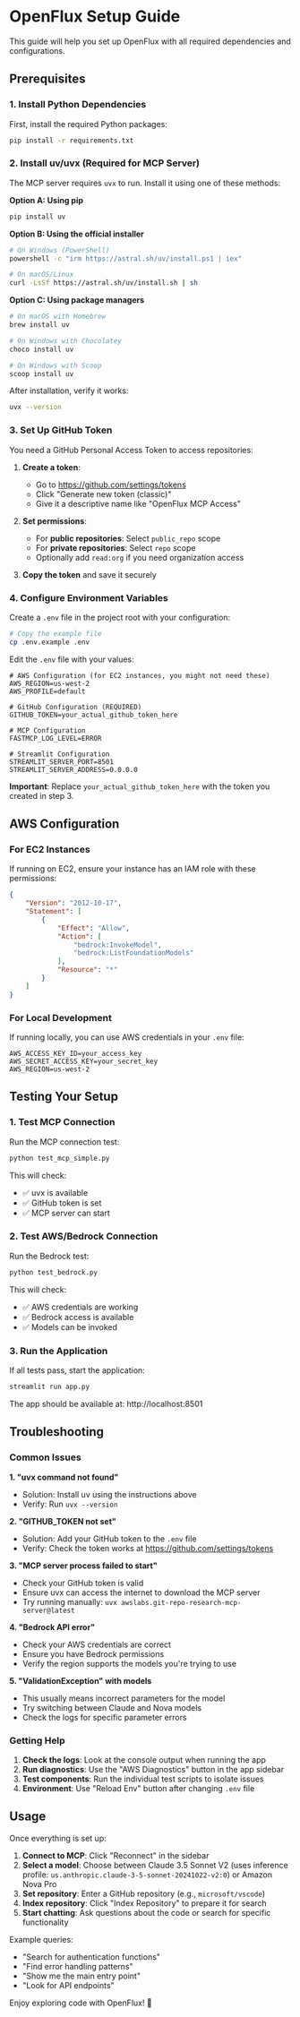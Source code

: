 # OpenFlux Setup Guide

This guide will help you set up OpenFlux with all required dependencies and configurations.

## Prerequisites

### 1. Install Python Dependencies

First, install the required Python packages:

```bash
pip install -r requirements.txt
```

### 2. Install uv/uvx (Required for MCP Server)

The MCP server requires `uvx` to run. Install it using one of these methods:

**Option A: Using pip**
```bash
pip install uv
```

**Option B: Using the official installer**
```bash
# On Windows (PowerShell)
powershell -c "irm https://astral.sh/uv/install.ps1 | iex"

# On macOS/Linux
curl -LsSf https://astral.sh/uv/install.sh | sh
```

**Option C: Using package managers**
```bash
# On macOS with Homebrew
brew install uv

# On Windows with Chocolatey
choco install uv

# On Windows with Scoop
scoop install uv
```

After installation, verify it works:
```bash
uvx --version
```

### 3. Set Up GitHub Token

You need a GitHub Personal Access Token to access repositories:

1. **Create a token**: 
   - Go to https://github.com/settings/tokens
   - Click "Generate new token (classic)"
   - Give it a descriptive name like "OpenFlux MCP Access"

2. **Set permissions**:
   - For **public repositories**: Select `public_repo` scope
   - For **private repositories**: Select `repo` scope
   - Optionally add `read:org` if you need organization access

3. **Copy the token** and save it securely

### 4. Configure Environment Variables

Create a `.env` file in the project root with your configuration:

```bash
# Copy the example file
cp .env.example .env
```

Edit the `.env` file with your values:

```env
# AWS Configuration (for EC2 instances, you might not need these)
AWS_REGION=us-west-2
AWS_PROFILE=default

# GitHub Configuration (REQUIRED)
GITHUB_TOKEN=your_actual_github_token_here

# MCP Configuration
FASTMCP_LOG_LEVEL=ERROR

# Streamlit Configuration
STREAMLIT_SERVER_PORT=8501
STREAMLIT_SERVER_ADDRESS=0.0.0.0
```

**Important**: Replace `your_actual_github_token_here` with the token you created in step 3.

## AWS Configuration

### For EC2 Instances

If running on EC2, ensure your instance has an IAM role with these permissions:

```json
{
    "Version": "2012-10-17",
    "Statement": [
        {
            "Effect": "Allow",
            "Action": [
                "bedrock:InvokeModel",
                "bedrock:ListFoundationModels"
            ],
            "Resource": "*"
        }
    ]
}
```

### For Local Development

If running locally, you can use AWS credentials in your `.env` file:

```env
AWS_ACCESS_KEY_ID=your_access_key
AWS_SECRET_ACCESS_KEY=your_secret_key
AWS_REGION=us-west-2
```

## Testing Your Setup

### 1. Test MCP Connection

Run the MCP connection test:

```bash
python test_mcp_simple.py
```

This will check:
- ✅ uvx is available
- ✅ GitHub token is set
- ✅ MCP server can start

### 2. Test AWS/Bedrock Connection

Run the Bedrock test:

```bash
python test_bedrock.py
```

This will check:
- ✅ AWS credentials are working
- ✅ Bedrock access is available
- ✅ Models can be invoked

### 3. Run the Application

If all tests pass, start the application:

```bash
streamlit run app.py
```

The app should be available at: http://localhost:8501

## Troubleshooting

### Common Issues

**1. "uvx command not found"**
- Solution: Install uv using the instructions above
- Verify: Run `uvx --version`

**2. "GITHUB_TOKEN not set"**
- Solution: Add your GitHub token to the `.env` file
- Verify: Check the token works at https://github.com/settings/tokens

**3. "MCP server process failed to start"**
- Check your GitHub token is valid
- Ensure uvx can access the internet to download the MCP server
- Try running manually: `uvx awslabs.git-repo-research-mcp-server@latest`

**4. "Bedrock API error"**
- Check your AWS credentials are correct
- Ensure you have Bedrock permissions
- Verify the region supports the models you're trying to use

**5. "ValidationException" with models**
- This usually means incorrect parameters for the model
- Try switching between Claude and Nova models
- Check the logs for specific parameter errors

### Getting Help

1. **Check the logs**: Look at the console output when running the app
2. **Run diagnostics**: Use the "AWS Diagnostics" button in the app sidebar
3. **Test components**: Run the individual test scripts to isolate issues
4. **Environment**: Use "Reload Env" button after changing `.env` file

## Usage

Once everything is set up:

1. **Connect to MCP**: Click "Reconnect" in the sidebar
2. **Select a model**: Choose between Claude 3.5 Sonnet V2 (uses inference profile: `us.anthropic.claude-3-5-sonnet-20241022-v2:0`) or Amazon Nova Pro
3. **Set repository**: Enter a GitHub repository (e.g., `microsoft/vscode`)
4. **Index repository**: Click "Index Repository" to prepare it for search
5. **Start chatting**: Ask questions about the code or search for specific functionality

Example queries:
- "Search for authentication functions"
- "Find error handling patterns"
- "Show me the main entry point"
- "Look for API endpoints"

Enjoy exploring code with OpenFlux! 🚀